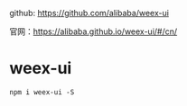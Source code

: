 

github: https://github.com/alibaba/weex-ui

官网：https://alibaba.github.io/weex-ui/#/cn/


# weex-ui

```
npm i weex-ui -S
```
